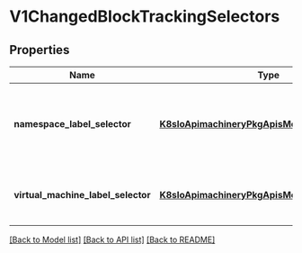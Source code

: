 # V1ChangedBlockTrackingSelectors

## Properties
Name | Type | Description | Notes
------------ | ------------- | ------------- | -------------
**namespace_label_selector** | [**K8sIoApimachineryPkgApisMetaV1LabelSelector**](K8sIoApimachineryPkgApisMetaV1LabelSelector.md) | NamespaceSelector will enable changedBlockTracking on all VMs running inside namespaces that match the label selector. | [optional] 
**virtual_machine_label_selector** | [**K8sIoApimachineryPkgApisMetaV1LabelSelector**](K8sIoApimachineryPkgApisMetaV1LabelSelector.md) | VirtualMachineSelector will enable changedBlockTracking on all VMs that match the label selector. | [optional] 

[[Back to Model list]](../README.md#documentation-for-models) [[Back to API list]](../README.md#documentation-for-api-endpoints) [[Back to README]](../README.md)


